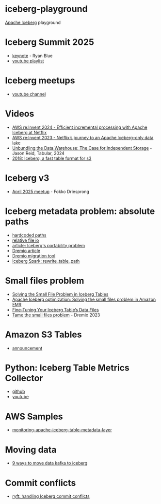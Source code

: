 # iceberg-playground

[Apache Iceberg](https://iceberg.apache.org/) playground

# Iceberg Summit 2025
- [keynote](https://www.youtube.com/watch?v=3N2KEUs7224) - Ryan Blue
- [youtube playlist](https://www.youtube.com/watch?v=3N2KEUs7224&list=PLkifVhhWtccxMcqWlXXFvjJybisFF7ESh)

# Iceberg meetups
- [youtube channel](https://www.youtube.com/@IcebergMeetup/videos)

# Videos
- [AWS re:Invent 2024 - Efficient incremental processing with Apache Iceberg at Netflix](https://www.youtube.com/watch?v=s1ySnxVg5rk)
- [AWS re:Invent 2023 - Netflix’s journey to an Apache Iceberg–only data lake](https://www.youtube.com/watch?v=jMFMEk8jFu8)
- [Unbundling the Data Warehouse: The Case for Independent Storage](https://www.youtube.com/watch?v=CmEIJ-lagVU) - Jason Reid, Tabular, 2024
- [2018: Iceberg, a fast table format for s3](https://www.youtube.com/watch?v=nWwQMlrjhy0)

# Iceberg v3
- [April 2025 meetup](https://www.youtube.com/watch?v=WpcrVlktSyE) - Fokko Driesprong

# Iceberg metadata problem: absolute paths
- [hardcoded paths](https://github.com/apache/iceberg/issues/1617)
- [relative file io](https://github.com/lightmelodies/iceberg-relative-io)
- [article: Iceberg's portability problem](https://performancede.substack.com/p/icebergs-portability-problem)
- [Dremio article](https://www.dremio.com/blog/disaster-recovery-for-apache-iceberg-tables-restoring-from-backup-and-getting-back-online/)
- [Dremio migration tool](https://www.dremio.com/blog/introducing-the-apache-iceberg-catalog-migration-tool/)
- [Iceberg Spark: rewrite_table_path](https://github.com/apache/iceberg/blob/696a72c0f88c3af1096e716b196f1609da34e50d/spark/v3.4/spark/src/main/java/org/apache/iceberg/spark/procedures/SparkProcedures.java)
  
# Small files problem
- [Solving the Small File Problem in Iceberg Tables](https://medium.com/ancestry-product-and-technology/solving-the-small-file-problem-in-iceberg-tables-6c31a295f724)
- [Apache Iceberg optimization: Solving the small files problem in Amazon EMR](https://aws.amazon.com/blogs/big-data/apache-iceberg-optimization-solving-the-small-files-problem-in-amazon-emr/)
- [Fine-Tuning Your Iceberg Table’s Data Files](https://www.dremio.com/blog/compaction-in-apache-iceberg-fine-tuning-your-iceberg-tables-data-files/)
- [Tame the small files problem](https://www.youtube.com/watch?v=GJplmOO7ULA) - Dremio 2023

# Amazon S3 Tables
- [announcement](https://aws.amazon.com/about-aws/whats-new/2024/12/amazon-s3-tables-apache-iceberg-tables-analytics-workloads/)

# Python:  Iceberg Table Metrics Collector
- [github](https://github.com/soumilshah1995/Iceberg-Table-Metrics-Collector)
- [youtube](https://www.youtube.com/watch?v=kUd0jIItW7g)

# AWS Samples
- [monitoring-apache-iceberg-table-metadata-layer](https://github.com/aws-samples/monitoring-apache-iceberg-table-metadata-layer)

# Moving data
- [9 ways to move data kafka to iceberg](https://blog.streambased.io/p/the-9-ways-to-move-data-kafka-iceberg)

# Commit conflicts
- [ryft: handling Iceberg commit conflicts](https://www.ryft.io/blog/handling-commit-conflicts-in-apache-iceberg-patterns-and-fixes)


